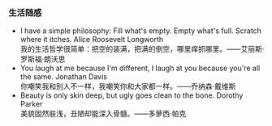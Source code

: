 ### 生活随感

* I have a simple philosophy: Fill what's empty. Empty what's full. Scratch where it itches. Alice Roosevelt Longworth <br>
  我的生活哲学很简单：把空的装满，把满的倒空，哪里痒抓哪里。——艾丽斯·罗斯福·朗沃思
* You laugh at me because I'm different, I laugh at you because you're all the same. Jonathan Davis<br>
  你嘲笑我和别人不一样，我嘲笑你和大家都一样。——乔纳森·戴维斯
* Beauty is only skin deep, but ugly goes clean to the bone. Dorothy Parker<br>
  美貌固然肤浅，丑陋却能深入骨髓。——多萝西·帕克